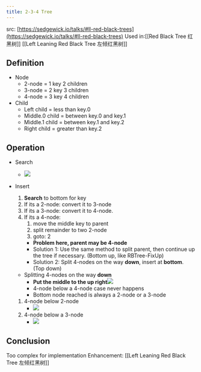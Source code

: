 ```yaml
---
title: 2-3-4 Tree
---
```

src: [https://sedgewick.io/talks/#ll-red-black-trees](https://sedgewick.io/talks/#ll-red-black-trees) 
Used in:[[Red Black Tree 红黑树]] [[Left Leaning Red Black Tree 左倾红黑树]]
## Definition
- Node
	- 2-node = 1 key 2 children
	- 3-node = 2 key 3 children
	- 4-node = 3 key 4 children
- Child
	- Left child = less than key.0
	- Middle.0 child = between key.0 and key.1
	- Middle.1 child = between key.1 and key.2
	- Right child = greater than key.2

## Operation
- Search
	- ![](https://s2.loli.net/2022/03/04/PGF36YlVedOAjqE.png)

- Insert
	1. **Search** to bottom for key
	2. If its a 2-node: convert it to 3-node
	3. If its a 3-node: convert it to 4-node.
	4. If its a 4-node: 
		1. move the middle key to parent
		2. split remainder to two 2-node
		3. goto: 2
		- **Problem here, parent may be 4-node**
		- Solution 1: Use the same method to split parent, then continue up the tree if necessary. (Bottom up, like RBTree-FixUp)
		- Solution 2: Split 4-nodes on the way **down**, insert at **bottom**. (Top down)
	- Splitting 4-nodes on the way **down**
		- **Put the middle to the up right**![](https://s2.loli.net/2022/03/04/6Hi7RuP3v1ZobMx.png)
		- 4-node below a 4-node case never happens
		- Bottom node reached is always a 2-node or a 3-node
	1. 4-node below 2-node
		- ![](https://s2.loli.net/2022/03/04/nTHdbOIk7ziUQD1.png)
	1. 4-node below a 3-node
		- ![](https://s2.loli.net/2022/03/04/Vg6PBYzwUQJukOG.png)
## Conclusion
Too complex for implementation
Enhancement: [[Left Leaning Red Black Tree 左倾红黑树]]